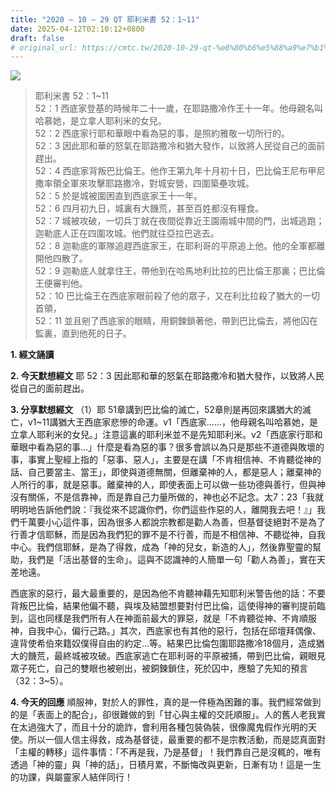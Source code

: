 ```yaml
---
title: "2020 – 10 – 29 QT 耶利米書 52：1~11"
date: 2025-04-12T02:10:12+0800
draft: false
# original_url: https://cmtc.tw/2020-10-29-qt-%e8%80%b6%e5%88%a9%e7%b1%b3%e6%9b%b8-52%ef%bc%9a111
---
```


![](/images/qt.jpg)
> 耶利米書 52：1\~11  
> 52：1 西底家登基的時候年二十一歲，在耶路撒冷作王十一年。他母親名叫哈慕她，是立拿人耶利米的女兒。  
> 52：2 西底家行耶和華眼中看為惡的事，是照約雅敬一切所行的。  
> 52：3 因此耶和華的怒氣在耶路撒冷和猶大發作，以致將人民從自己的面前趕出。  
> 52：4 西底家背叛巴比倫王。他作王第九年十月初十日，巴比倫王尼布甲尼撒率領全軍來攻擊耶路撒冷，對城安營，四圍築壘攻城。  
> 52：5 於是城被圍困直到西底家王十一年。  
> 52：6 四月初九日，城裏有大饑荒，甚至百姓都沒有糧食。  
> 52：7 城被攻破，一切兵丁就在夜間從靠近王園兩城中間的門，出城逃跑；迦勒底人正在四圍攻城。他們就往亞拉巴逃去。  
> 52：8 迦勒底的軍隊追趕西底家王，在耶利哥的平原追上他。他的全軍都離開他四散了。  
> 52：9 迦勒底人就拿住王，帶他到在哈馬地利比拉的巴比倫王那裏；巴比倫王便審判他。  
> 52：10 巴比倫王在西底家眼前殺了他的眾子，又在利比拉殺了猶大的一切首領，  
> 52：11 並且剜了西底家的眼睛，用銅鍊鎖著他，帶到巴比倫去，將他囚在監裏，直到他死的日子。

**1. 經文誦讀**

**2.  今天默想經文**
耶 52：3 因此耶和華的怒氣在耶路撒冷和猶大發作，以致將人民從自己的面前趕出。

**3. 分享默想經文**
（1）耶 51章講到巴比倫的滅亡，52章則是再回來講猶大的滅亡，v1\~11講猶大王西底家悲慘的命運。v1「西底家……，他母親名叫哈慕她，是立拿人耶利米的女兒。」注意這裏的耶利米並不是先知耶利米。v2「西底家行耶和華眼中看為惡的事…」什麼是看為惡的事？很多會誤以為只是那些不道德與敗壞的事，事實上聖經上指的「惡事、惡人」，主要是在講「不肯相信神、不肯聽從神的話、自己要當主、當王」，即使與道德無關，但離棄神的人，都是惡人；離棄神的人所行的事，就是惡事。離棄神的人，即使表面上可以做一些功德與善行，但與神沒有關係，不是信靠神，而是靠自己力量所做的，神也必不記念。太7：23「我就明明地告訴他們說：『我從來不認識你們，你們這些作惡的人，離開我去吧！』」我們千萬要小心這件事，因為很多人都說宗教都是勸人為善，但基督徒絕對不是為了行善才信耶穌，而是因為我們犯的罪不是不行善，而是不相信神、不聽從神，自我中心。我們信耶穌，是為了得救，成為「神的兒女，新造的人」，然後靠聖靈的幫助，我們是「活出基督的生命」。這與不認識神的人簡單一句「勸人為善」，實在天差地遠。

西底家的惡行，最大最重要的，是因為他不肯聽神藉先知耶利米警告他的話：不要背叛巴比倫，結果他偏不聽，與埃及結盟想要對付巴比倫，這使得神的審判提前臨到，這也同樣是我們所有人在神面前最大的罪惡，就是「不肯聽從神、不肯順服神，自我中心，偏行己路。」其次，西底家也有其他的惡行，包括在邱壇拜偶像、違背使希伯來籍奴僕得自由的約定…等。結果巴比倫包圍耶路撒冷18個月，造成猶大的饑荒，最終城被攻破。西底家逃亡在耶利哥的平原被捕，帶到巴比倫，親眼見眾子死亡，自己的雙眼也被剜出，被銅鍊鎖住，死於囚中，應驗了先知的預言（32：3\~5）。

**4. 今天的回應**
順服神，對於人的罪性，真的是一件極為困難的事。我們經常做到的是「表面上的配合」，卻很難做的到「甘心與主權的交託順服」。人的舊人老我實在太過強大了，而且十分的詭詐，會利用各種包裝偽裝，很像魔鬼假作光明的天使。所以一個人信主得救，成為基督徒，最重要的都不是宗教活動，而是認真面對「主權的轉移」這件事情：「不再是我，乃是基督」！我們靠自己是沒輒的，唯有透過「神的靈」與「神的話」，日積月累，不斷悔改與更新，日漸有功！這是一生的功課，與屬靈家人結伴同行！
